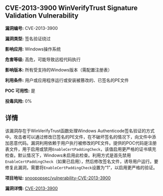 ## CVE-2013-3900 WinVerifyTrust Signature Validation Vulnerability

**漏洞编号:** CVE-2013-3900

**漏洞类型:** 签名验证绕过

**影响应用:** Windows操作系统

**危害等级:** 高危，可能导致远程代码执行

**影响版本:** 所有受支持的Windows版本（需配置注册表）

**利用条件:** 用户或应用程序运行或安装被篡改的、已签名的PE文件

**POC 可用性:** 是

**投毒风险:** 0%

## 详情

该漏洞存在于WinVerifyTrust函数处理Windows Authenticode签名验证的方式中。攻击者可以通过修改已签名的PE文件，在不破坏签名的情况下，向文件中添加恶意代码。漏洞利用依赖于用户执行被修改的PE文件。提供的POC代码是注册表文件，用于启用或禁用`EnableCertPaddingCheck`，该值启用更严格的证书填充检查。默认情况下，Windows未启用此检查。利用方式是首先禁用`EnableCertPaddingCheck`（如果已启用），然后修改签名文件，诱导用户运行。要修复此漏洞，需要将`EnableCertPaddingCheck`设置为“1”，以启用更严格的验证。

**项目地址:** [snoopopsec/vulnerability-CVE-2013-3900](https://github.com/snoopopsec/vulnerability-CVE-2013-3900)

**漏洞详情:** [CVE-2013-3900](https://nvd.nist.gov/vuln/detail/CVE-2013-3900)